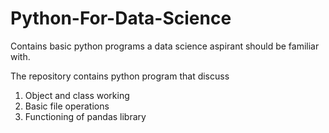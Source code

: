 # Python-For-Data-Science
Contains basic python programs a data science aspirant should be familiar with.

The repository contains python program that discuss
1. Object and class working
2. Basic file operations
3. Functioning of pandas library
